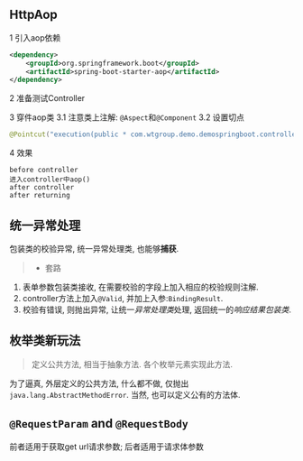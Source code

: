 





## HttpAop

1 引入aop依赖

```xml
<dependency>
    <groupId>org.springframework.boot</groupId>
    <artifactId>spring-boot-starter-aop</artifactId>
</dependency>
```

2 准备测试Controller

3 穿件aop类
3.1 注意类上注解:
`@Aspect`和`@Component`
3.2 设置切点
```java
@Pointcut("execution(public * com.wtgroup.demo.demospringboot.controller.AopController.*(..))")
```

4 效果
```
before controller
进入controller中aop()
after controller
after returning
```

## 统一异常处理


包装类的校验异常, 统一异常处理类, 也能够**捕获**.

> * 套路

1. 表单参数包装类接收, 在需要校验的字段上加入相应的校验规则注解.
2. controller方法上加入`@Valid`, 并加上入参:`BindingResult`.
3. 校验有错误, 则抛出异常, 让统一*异常处理类*处理, 返回统一的*响应结果包装类*.



## 枚举类新玩法

> 定义公共方法, 相当于抽象方法. 各个枚举元素实现此方法.

为了逼真, 外层定义的公共方法, 什么都不做, 仅抛出 `java.lang.AbstractMethodError`.
当然, 也可以定义公有的方法体.



## `@RequestParam` and `@RequestBody`

前者适用于获取get url请求参数; 后者适用于请求体参数